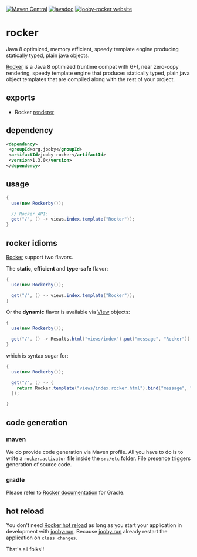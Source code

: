 [![Maven Central](https://maven-badges.herokuapp.com/maven-central/org.jooby/jooby-rocker/badge.svg)](https://maven-badges.herokuapp.com/maven-central/org.jooby/jooby-rocker)
[![javadoc](https://javadoc.io/badge/org.jooby/jooby-rocker.svg)](https://javadoc.io/doc/org.jooby/jooby-rocker/1.3.0)
[![jooby-rocker website](https://img.shields.io/badge/jooby-rocker-brightgreen.svg)](http://jooby.org/doc/rocker)
# rocker

Java 8 optimized, memory efficient, speedy template engine producing statically typed, plain java objects.

<a href="https://github.com/fizzed/rocker">Rocker</a> is a Java 8 optimized (runtime compat with 6+), near zero-copy rendering, speedy template engine that produces statically typed, plain java object templates that are compiled along with the rest of your project.

## exports

* Rocker [renderer](/apidocs/org/jooby/Renderer.html)

## dependency

```xml
<dependency>
 <groupId>org.jooby</groupId>
 <artifactId>jooby-rocker</artifactId>
 <version>1.3.0</version>
</dependency>
```

## usage

```java
{
  use(new Rockerby());

  // Rocker API:
  get("/", () -> views.index.template("Rocker"));
}
```

## rocker idioms

<a href="https://github.com/fizzed/rocker">Rocker</a> support two flavors.

The **static**, **efficient** and **type-safe** flavor:

```java
{
  use(new Rockerby());

  get("/", () -> views.index.template("Rocker"));
}
```

Or the **dynamic** flavor is available via [View](/apidocs/org/jooby/View.html) objects:

```java
{
  use(new Rockerby());

  get("/", () -> Results.html("views/index").put("message", "Rocker"));
}
```

which is syntax sugar for:

```java
{
  use(new Rockerby());

  get("/", () -> {
    return Rocker.template("views/index.rocker.html").bind("message", "Rocker");
  });

}
```

## code generation

### maven

We do provide code generation via Maven profile. All you have to do is to write a ```rocker.activator``` file inside the ```src/etc``` folder. File presence triggers generation of source code.

### gradle

Please refer to <a href="https://github.com/fizzed/rocker/issues/33">Rocker documentation</a> for Gradle.

## hot reload

You don't need <a href="https://github.com/fizzed/rocker#hot-reloading">Rocker hot reload</a> as long as you start your application in development with <a href="http://jooby.org/doc/devtools/">jooby:run</a>. Because <a href="http://jooby.org/doc/devtools/">jooby:run</a> already restart the application on ```class changes```.

That's all folks!!
